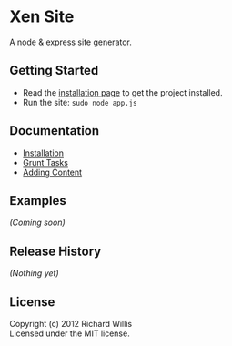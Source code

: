 # Xen Site

A node & express site generator.

## Getting Started
* Read the [installation page](https://github.com/badsyntax/xen/wiki/Installation) to get the project installed.
* Run the site: `sudo node app.js`

## Documentation
* [Installation](https://github.com/badsyntax/xen/wiki/Installation)
* [Grunt Tasks](https://github.com/badsyntax/xen/wiki/Grunt-Tasks)
* [Adding Content](https://github.com/badsyntax/xen/wiki/Adding-Content)

## Examples
_(Coming soon)_

## Release History
_(Nothing yet)_

## License
Copyright (c) 2012 Richard Willis  
Licensed under the MIT license.
